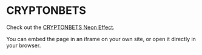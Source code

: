 # CRYPTONBETS

Check out the [CRYPTONBETS Neon Effect](https://cryptonbets.github.io/repository-name/crypto.html).

You can embed the page in an iframe on your own site, or open it directly in your browser.
